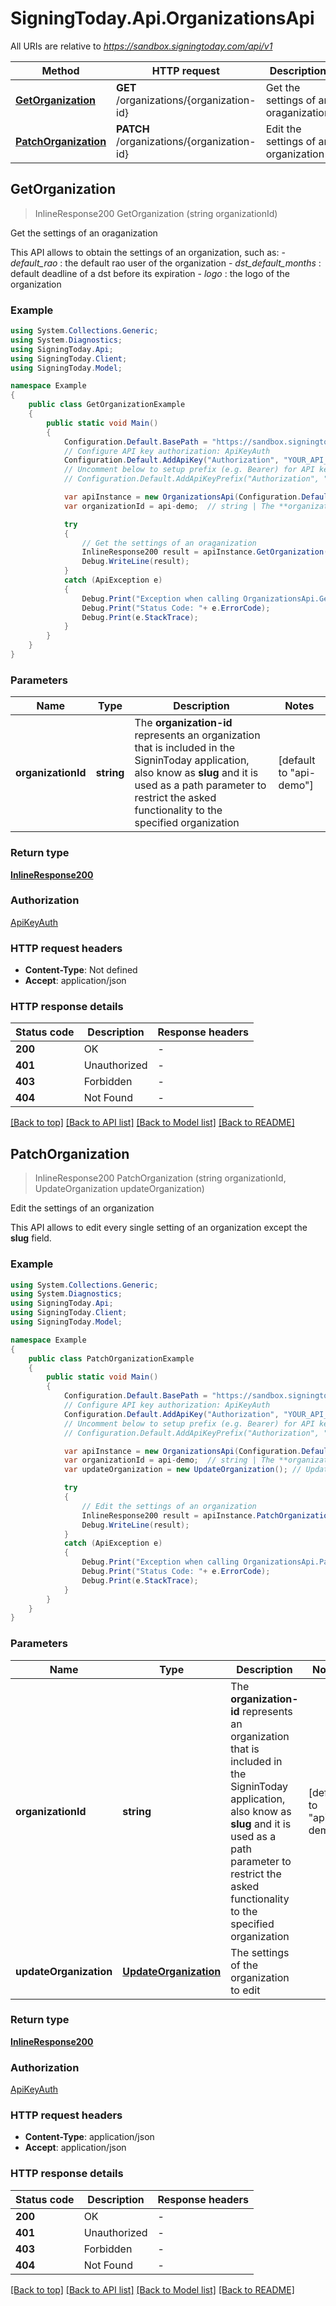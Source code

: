 # SigningToday.Api.OrganizationsApi

All URIs are relative to *https://sandbox.signingtoday.com/api/v1*

Method | HTTP request | Description
------------- | ------------- | -------------
[**GetOrganization**](OrganizationsApi.md#getorganization) | **GET** /organizations/{organization-id} | Get the settings of an oraganization
[**PatchOrganization**](OrganizationsApi.md#patchorganization) | **PATCH** /organizations/{organization-id} | Edit the settings of an organization



## GetOrganization

> InlineResponse200 GetOrganization (string organizationId)

Get the settings of an oraganization

This API allows to obtain the settings of an organization, such as:   - _default_rao_ : the default rao user of the organization   - _dst_default_months_ : default deadline of a dst before its expiration   - _logo_ : the logo of the organization 

### Example

```csharp
using System.Collections.Generic;
using System.Diagnostics;
using SigningToday.Api;
using SigningToday.Client;
using SigningToday.Model;

namespace Example
{
    public class GetOrganizationExample
    {
        public static void Main()
        {
            Configuration.Default.BasePath = "https://sandbox.signingtoday.com/api/v1";
            // Configure API key authorization: ApiKeyAuth
            Configuration.Default.AddApiKey("Authorization", "YOUR_API_KEY");
            // Uncomment below to setup prefix (e.g. Bearer) for API key, if needed
            // Configuration.Default.AddApiKeyPrefix("Authorization", "Bearer");

            var apiInstance = new OrganizationsApi(Configuration.Default);
            var organizationId = api-demo;  // string | The **organization-id** represents an organization that is included in the SigninToday application, also know as **slug** and it is used as a path parameter to restrict the asked functionality to the specified organization  (default to "api-demo")

            try
            {
                // Get the settings of an oraganization
                InlineResponse200 result = apiInstance.GetOrganization(organizationId);
                Debug.WriteLine(result);
            }
            catch (ApiException e)
            {
                Debug.Print("Exception when calling OrganizationsApi.GetOrganization: " + e.Message );
                Debug.Print("Status Code: "+ e.ErrorCode);
                Debug.Print(e.StackTrace);
            }
        }
    }
}
```

### Parameters


Name | Type | Description  | Notes
------------- | ------------- | ------------- | -------------
 **organizationId** | **string**| The **organization-id** represents an organization that is included in the SigninToday application, also know as **slug** and it is used as a path parameter to restrict the asked functionality to the specified organization  | [default to &quot;api-demo&quot;]

### Return type

[**InlineResponse200**](InlineResponse200.md)

### Authorization

[ApiKeyAuth](../README.md#ApiKeyAuth)

### HTTP request headers

- **Content-Type**: Not defined
- **Accept**: application/json

### HTTP response details
| Status code | Description | Response headers |
|-------------|-------------|------------------|
| **200** | OK |  -  |
| **401** | Unauthorized |  -  |
| **403** | Forbidden |  -  |
| **404** | Not Found |  -  |

[[Back to top]](#)
[[Back to API list]](../README.md#documentation-for-api-endpoints)
[[Back to Model list]](../README.md#documentation-for-models)
[[Back to README]](../README.md)


## PatchOrganization

> InlineResponse200 PatchOrganization (string organizationId, UpdateOrganization updateOrganization)

Edit the settings of an organization

This API allows to edit every single setting of an organization except the **slug** field. 

### Example

```csharp
using System.Collections.Generic;
using System.Diagnostics;
using SigningToday.Api;
using SigningToday.Client;
using SigningToday.Model;

namespace Example
{
    public class PatchOrganizationExample
    {
        public static void Main()
        {
            Configuration.Default.BasePath = "https://sandbox.signingtoday.com/api/v1";
            // Configure API key authorization: ApiKeyAuth
            Configuration.Default.AddApiKey("Authorization", "YOUR_API_KEY");
            // Uncomment below to setup prefix (e.g. Bearer) for API key, if needed
            // Configuration.Default.AddApiKeyPrefix("Authorization", "Bearer");

            var apiInstance = new OrganizationsApi(Configuration.Default);
            var organizationId = api-demo;  // string | The **organization-id** represents an organization that is included in the SigninToday application, also know as **slug** and it is used as a path parameter to restrict the asked functionality to the specified organization  (default to "api-demo")
            var updateOrganization = new UpdateOrganization(); // UpdateOrganization | The settings of the organization to edit

            try
            {
                // Edit the settings of an organization
                InlineResponse200 result = apiInstance.PatchOrganization(organizationId, updateOrganization);
                Debug.WriteLine(result);
            }
            catch (ApiException e)
            {
                Debug.Print("Exception when calling OrganizationsApi.PatchOrganization: " + e.Message );
                Debug.Print("Status Code: "+ e.ErrorCode);
                Debug.Print(e.StackTrace);
            }
        }
    }
}
```

### Parameters


Name | Type | Description  | Notes
------------- | ------------- | ------------- | -------------
 **organizationId** | **string**| The **organization-id** represents an organization that is included in the SigninToday application, also know as **slug** and it is used as a path parameter to restrict the asked functionality to the specified organization  | [default to &quot;api-demo&quot;]
 **updateOrganization** | [**UpdateOrganization**](UpdateOrganization.md)| The settings of the organization to edit | 

### Return type

[**InlineResponse200**](InlineResponse200.md)

### Authorization

[ApiKeyAuth](../README.md#ApiKeyAuth)

### HTTP request headers

- **Content-Type**: application/json
- **Accept**: application/json

### HTTP response details
| Status code | Description | Response headers |
|-------------|-------------|------------------|
| **200** | OK |  -  |
| **401** | Unauthorized |  -  |
| **403** | Forbidden |  -  |
| **404** | Not Found |  -  |

[[Back to top]](#)
[[Back to API list]](../README.md#documentation-for-api-endpoints)
[[Back to Model list]](../README.md#documentation-for-models)
[[Back to README]](../README.md)

